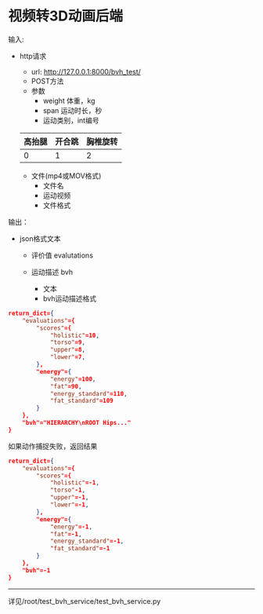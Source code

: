 # 视频转3D动画后端

输入:

- http请求
  - url: http://127.0.0.1:8000/bvh_test/
  - POST方法
  - 参数
    - weight 体重，kg
    - span 运动时长，秒
    - 运动类别，int编号
  
  | 高抬腿 | 开合跳 | 胸椎旋转 |
  | ------ | ------ | -------- |
  | 0      | 1      | 2        |
  
  - 文件(mp4或MOV格式)
    - 文件名
    - 运动视频
    - 文件格式


输出：

- json格式文本

  - 评价值 evalutations

  - 运动描述 bvh
    - 文本
    - bvh运动描述格式


```json
return_dict={
    "evaluations"={
        "scores"={
            "holistic"=10,
            "torso"=9,
            "upper"=8,
            "lower"=7,
        },
        "energy"={
            "energy"=100,
            "fat"=90,
            "energy_standard"=110,
            "fat_standard"=109
        }
    },
	"bvh"="HIERARCHY\nROOT Hips..."
}
```
如果动作捕捉失败，返回结果
```json
return_dict={
    "evaluations"={
        "scores"={
            "holistic"=-1,
            "torso"-1,
            "upper"=-1,
            "lower"=-1,
        },
        "energy"={
            "energy"=-1,
            "fat"=-1,
            "energy_standard"=-1,
            "fat_standard"=-1
        }
    },
	"bvh"=-1
}
```



---

详见/root/test_bvh_service/test_bvh_service.py
